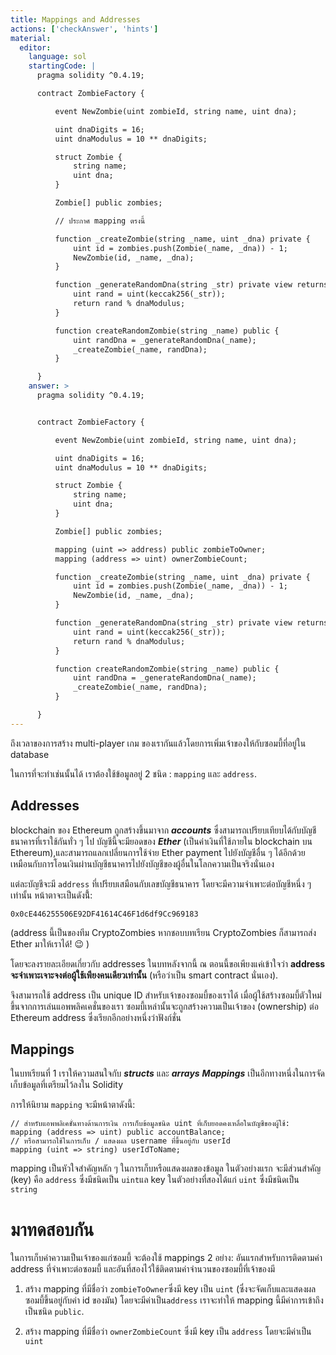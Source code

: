 ```yaml
---
title: Mappings and Addresses
actions: ['checkAnswer', 'hints']
material:
  editor:
    language: sol
    startingCode: |
      pragma solidity ^0.4.19;

      contract ZombieFactory {

          event NewZombie(uint zombieId, string name, uint dna);

          uint dnaDigits = 16;
          uint dnaModulus = 10 ** dnaDigits;

          struct Zombie {
              string name;
              uint dna;
          }

          Zombie[] public zombies;

          // ประกาศ mapping ตรงนี้

          function _createZombie(string _name, uint _dna) private {
              uint id = zombies.push(Zombie(_name, _dna)) - 1;
              NewZombie(id, _name, _dna);
          } 

          function _generateRandomDna(string _str) private view returns (uint) {
              uint rand = uint(keccak256(_str));
              return rand % dnaModulus;
          }

          function createRandomZombie(string _name) public {
              uint randDna = _generateRandomDna(_name);
              _createZombie(_name, randDna);
          }

      }
    answer: >
      pragma solidity ^0.4.19;


      contract ZombieFactory {

          event NewZombie(uint zombieId, string name, uint dna);

          uint dnaDigits = 16;
          uint dnaModulus = 10 ** dnaDigits;

          struct Zombie {
              string name;
              uint dna;
          }

          Zombie[] public zombies;

          mapping (uint => address) public zombieToOwner;
          mapping (address => uint) ownerZombieCount;

          function _createZombie(string _name, uint _dna) private {
              uint id = zombies.push(Zombie(_name, _dna)) - 1;
              NewZombie(id, _name, _dna);
          } 

          function _generateRandomDna(string _str) private view returns (uint) {
              uint rand = uint(keccak256(_str));
              return rand % dnaModulus;
          }

          function createRandomZombie(string _name) public {
              uint randDna = _generateRandomDna(_name);
              _createZombie(_name, randDna);
          }

      }
---
```


ถึงเวลาของการสร้าง multi-player เกม ของเรากันแล้วโดยการเพิ่มเจ้าของให้กับซอมบี้ที่อยู่ใน database

ในการที่จะทำเช่นนั้นได้ เราต้องใช้ข้อมูลอยู่ 2 ชนิด : `mapping` และ `address`.

## Addresses

blockchain ของ Ethereum ถูกสร้างขึ้นมาจาก **_accounts_** ซึ่งสามารถเปรียบเทียบได้กับบัญชีธนาคารที่เราใช้กันทั่ว ๆ ไป บัญชีนี้จะมียอดของ **_Ether_** (เป็นค่าเงินที่ใช้ภายใน blockchain บน Ethereum),และสามารถแลกเปลี่ยนการใช้จ่าย Ether payment ไปยังบัญชีอื่น ๆ ได้อีกด้วยเหมือนกับการโอนเงินผ่านบัญชีธนาคารไปยังบัญชีของผู้อื่นในโลกความเป็นจริงนั่นเอง

แต่ละบัญชีจะมี `address` ที่เปรียบเสมือนกับเลขบัญชีธนาคาร โดยจะมีความจำเพาะต่อบัญชีหนึ่ง ๆ เท่านั้น หน้าตาจะเป็นดังนี้้:

`0x0cE446255506E92DF41614C46F1d6df9Cc969183`

(address นี้เป็นของทีม CryptoZombies หากชอบบทเรียน CryptoZombies ก็สามารถส่ง Ether มาให้เราได้! 😉 )

โดยจะลงรายละเอียดเกี่ยวกับ addresses ในบทหลังจากนี้ ณ ตอนนี้ขอเพียงแค่เข้าใจว่า **address จะจำเพาะเจาะจงต่อผู้ใช้เพียงคนเดียวเท่านั้น** (หรือว่าเป็น smart contract นั่นเอง).

จึงสามารถใช้ address เป็น unique ID สำหรับเจ้าของซอมบี้ของเราได้ เมื่อผู้ใช้สร้างซอมบี้ตัวใหม่ขึ้นจากการเล่นแอพพลิคเคชั่นของเรา ซอมบี้เหล่านั้นจะถูกสร้างความเป็นเจ้าของ (ownership) ต่อ Ethereum address ซึ่งเรียกอีกอย่างหนึ่งว่าฟังก์ชั่น

## Mappings

ในบทเรียนที่ 1 เราให้ความสนใจกับ **_structs_** และ **_arrays_** **_Mappings_** เป็นอีกทางหนึ่งในการจัดเก็บข้อมูลที่เตรียมไว้ลงใน Solidity

การให้นิยาม `mapping` จะมีหน้าตาดังนี้:

```
// สำหรับแอพพลิเคชั่นทางด้านการเงิน การเก็บข้อมูลชนิด uint ที่เก็บยอดคงเหลื่อในบัญชีของผู้ใช้:
mapping (address => uint) public accountBalance;
// หรือสามารถใช้ในการเก็บ / แสดงผล username ที่ขึ้นอยู่กับ userId
mapping (uint => string) userIdToName;
```

mapping เป็นหัวใจสำคัญหลัก ๆ ในการเก็บหรือแสดงผลของข้อมูล ในตัวอย่างแรก จะมีส่วนสำคัญ (key) คือ `address` ซึ่งมีชนิดเป็น `uint`แล key ในตัวอย่างที่สองได้แก่  `uint` ซึ่งมีชนิดเป็น `string`

# มาทดสอบกัน

ในการเก็บค่าความเป็นเจ้าของแก่ซอมบี้ จะต้องใช้ mappings 2 อย่าง: อันแรกสำหรับการติดตามค่า address ที่จำเพาะต่อซอมบี้ และอันที่สองไว้ใช้ติดตามค่าจำนวนของซอมบี้ที่เจ้าของมี
1. สร้าง mapping ที่มีชื่อว่า `zombieToOwner`ซึ่งมี key เป็น `uint` (ซึ่งจะจัดเก็บและแสดงผลซอมบี้ขึ้นอยู่กับค่า id ของมัน) โดยจะมีค่าเป็น`address` เราจะทำให้ mapping นี้มีค่าการเข้าถึงเป็นชนิด `public`.

2. สร้าง mapping ที่มีชื่อว่า `ownerZombieCount` ซึ่งมี key เป็น `address` โดยจะมีค่าเป็น `uint`
